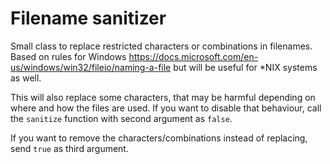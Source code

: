 # Filename sanitizer

Small class to replace restricted characters or combinations in filenames. Based on rules for Windows https://docs.microsoft.com/en-us/windows/win32/fileio/naming-a-file but will be useful for *NIX systems as well.  

This will also replace some characters, that may be harmful depending on where and how the files are used. If you want to disable that behaviour, call the `sanitize` function with second argument as `false`.  

If you want to remove the characters/combinations instead of replacing, send `true` as third argument.
